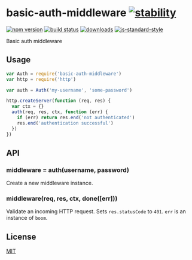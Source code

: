 # basic-auth-middleware [![stability][0]][1]
[![npm version][2]][3] [![build status][4]][5]
[![downloads][8]][9] [![js-standard-style][10]][11]

Basic auth middleware

## Usage
```js
var Auth = require('basic-auth-middleware')
var http = require('http')

var auth = Auth('my-username', 'some-password')

http.createServer(function (req, res) {
  var ctx = {}
  auth(req, res, ctx, function (err) {
    if (err) return res.end('not authenticated')
    res.end('authentication successful')
  })
})
```

## API
### middleware = auth(username, password)
Create a new middleware instance.

### middleware(req, res, ctx, done([err]))
Validate an incoming HTTP request. Sets `res.statusCode` to `401`. `err` is an
instance of `boom`.

## License
[MIT](https://tldrlegal.com/license/mit-license)

[0]: https://img.shields.io/badge/stability-experimental-orange.svg?style=flat-square
[1]: https://nodejs.org/api/documentation.html#documentation_stability_index
[2]: https://img.shields.io/npm/v/basic-auth-middleware.svg?style=flat-square
[3]: https://npmjs.org/package/basic-auth-middleware
[4]: https://img.shields.io/travis/yoshuawuyts/basic-auth-middleware/master.svg?style=flat-square
[5]: https://travis-ci.org/yoshuawuyts/basic-auth-middleware
[6]: https://img.shields.io/codecov/c/github/yoshuawuyts/basic-auth-middleware/master.svg?style=flat-square
[7]: https://codecov.io/github/yoshuawuyts/basic-auth-middleware
[8]: http://img.shields.io/npm/dm/basic-auth-middleware.svg?style=flat-square
[9]: https://npmjs.org/package/basic-auth-middleware
[10]: https://img.shields.io/badge/code%20style-standard-brightgreen.svg?style=flat-square
[11]: https://github.com/feross/standard
